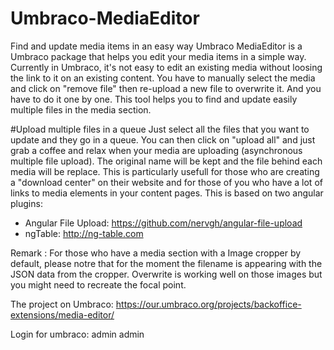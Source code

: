 # Umbraco-MediaEditor
Find and update media items in an easy way
Umbraco MediaEditor is a Umbraco package that helps you edit your media items in a simple way.
Currently in Umbraco, it's not easy to edit an existing media without loosing the link to it on an existing content. You have to manually select the media and click on "remove file" then re-upload a new file to overwrite it. And you have to do it one by one. 
This tool helps you to find and update easily multiple files in the media section.

#Upload multiple files in a queue
Just select all the files that you want to update and they go in a queue. You can then click on "upload all" and just grab a coffee and relax when your media are uploading (asynchronous multiple file upload).
The original name will be kept and the file behind each media will be replace. This is particularly usefull for those who are creating a "download center" on their website and for those of you who have a lot of links to media elements in your content pages.
This is based on two angular plugins:
 
- Angular File Upload: https://github.com/nervgh/angular-file-upload
- ngTable: http://ng-table.com
 
Remark : For those who have a media section with a Image cropper by default, please notre that for the moment the filename is appearing with the JSON data from the cropper. Overwrite is working well on those images but you might need to recreate the focal point.

The project on Umbraco: https://our.umbraco.org/projects/backoffice-extensions/media-editor/

Login for umbraco:
admin admin
